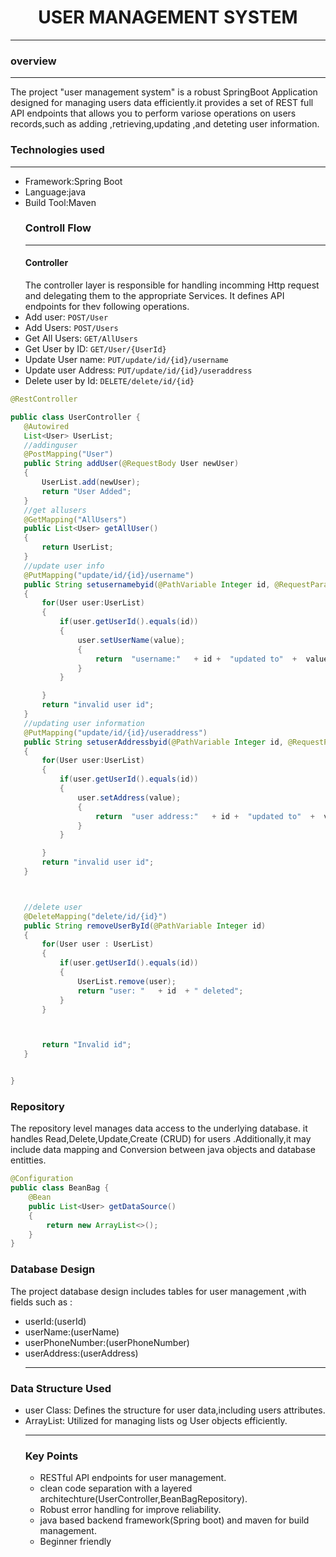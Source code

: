 # <h1 align ="center">USER MANAGEMENT SYSTEM</h1>
***
### overview
***
The project "user management system" is a robust SpringBoot Application designed for managing users data efficiently.it provides a set of REST full API endpoints that allows you to perform variose  operations on users 
records,such as adding ,retrieving,updating ,and deteting user information.
### Technologies used
***
* Framework:Spring Boot
* Language:java
* Build Tool:Maven
  ### Controll Flow
  ***
  #### Controller
  The controller  layer is responsible for handling incomming Http request and delegating them to the appropriate Services.
  It defines API  endpoints for thev following operations.
 * Add user: `POST/User`
 * Add Users: `POST/Users`
 * Get All Users: `GET/AllUsers`
 * Get User by ID: `GET/User/{UserId}`
 * Update User name: `PUT/update/id/{id}/username`
 * Update user Address: `PUT/update/id/{id}/useraddress`
 * Delete user by Id: `DELETE/delete/id/{id}`
 ``` java
@RestController

public class UserController {
    @Autowired
    List<User> UserList;
    //addinguser
    @PostMapping("User")
    public String addUser(@RequestBody User newUser)
    {
        UserList.add(newUser);
        return "User Added";
    }
    //get allusers
    @GetMapping("AllUsers")
    public List<User> getAllUser()
    {
        return UserList;
    }
    //update user info
    @PutMapping("update/id/{id}/username")
    public String setusernamebyid(@PathVariable Integer id, @RequestParam String value)
    {
        for(User user:UserList)
        {
            if(user.getUserId().equals(id))
            {
                user.setUserName(value);
                {
                    return  "username:"   + id +  "updated to"  +  value;
                }
            }

        }
        return "invalid user id";
    }
    //updating user information
    @PutMapping("update/id/{id}/useraddress")
    public String setuserAddressbyid(@PathVariable Integer id, @RequestParam String value)
    {
        for(User user:UserList)
        {
            if(user.getUserId().equals(id))
            {
                user.setAddress(value);
                {
                    return  "user address:"   + id +  "updated to"  +  value;
                }
            }

        }
        return "invalid user id";
    }



    //delete user
    @DeleteMapping("delete/id/{id}")
    public String removeUserById(@PathVariable Integer id)
    {
        for(User user : UserList)
        {
            if(user.getUserId().equals(id))
            {
                UserList.remove(user);
                return "user: "   + id  + " deleted";
            }
        }



        return "Invalid id";
    }


}
```
### Repository
The repository level manages data access to the underlying database.
it handles Read,Delete,Update,Create (CRUD) for users .Additionally,it may include data mapping and Conversion between  java objects and database entitties.
```java
@Configuration
public class BeanBag {
    @Bean
    public List<User> getDataSource()
    {
        return new ArrayList<>();
    }
}
```
### Database Design
The project database design includes tables for user management ,with fields such as :
* userId:(userId)
* userName:(userName)
* userPhoneNumber:(userPhoneNumber)
* userAddress:(userAddress)
  ***
### Data Structure Used
* user Class: Defines the structure for user data,including users attributes.
* ArrayList: Utilized for managing lists og User objects efficiently.
  ***
  ### Key Points
  * RESTful API endpoints for user management.
  * clean code separation with a layered architechture(UserController,BeanBagRepository).
  * Robust error handling for improve reliability.
  * java based backend framework(Spring boot) and maven  for build management.
  * Beginner friendly 
  




  
  
  
  

